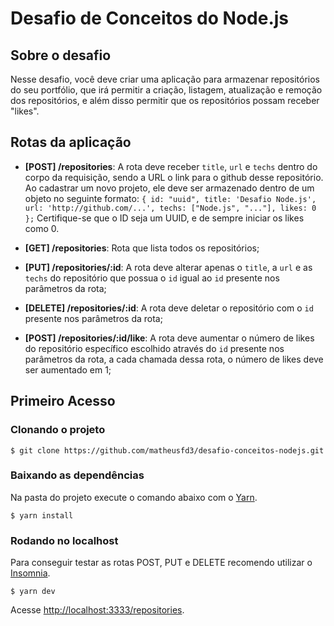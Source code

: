 # Desafio de Conceitos do Node.js
## Sobre o desafio
Nesse desafio, você deve criar uma aplicação  para armazenar repositórios do seu portfólio, que irá permitir a criação, 
listagem, atualização e remoção dos repositórios, e além disso permitir que os repositórios possam receber "likes".
## Rotas da aplicação
* **[POST] /repositories**: A rota deve receber ```title```, ```url``` e ```techs``` dentro do corpo da requisição, sendo a URL o link para o github desse repositório. Ao cadastrar um novo projeto, ele deve ser armazenado dentro de um objeto no seguinte formato: ```{ id: "uuid", title: 'Desafio Node.js', url: 'http://github.com/...', techs: ["Node.js", "..."], likes: 0 };``` Certifique-se que o ID seja um UUID, e de sempre iniciar os likes como 0.

* **[GET] /repositories**: Rota que lista todos os repositórios;

* **[PUT] /repositories/:id**: A rota deve alterar apenas o ```title```, a ```url``` e as ```techs``` do repositório que possua o ```id``` igual ao ```id``` presente nos parâmetros da rota;

* **[DELETE] /repositories/:id**: A rota deve deletar o repositório com o ```id``` presente nos parâmetros da rota;

* **[POST] /repositories/:id/like**: A rota deve aumentar o número de likes do repositório específico escolhido através do ```id``` presente nos parâmetros da rota, a cada chamada dessa rota, o número de likes deve ser aumentado em 1;
## Primeiro Acesso
### Clonando o projeto
```
$ git clone https://github.com/matheusfd3/desafio-conceitos-nodejs.git
```
### Baixando as dependências
Na pasta do projeto execute o comando abaixo com o [Yarn](https://yarnpkg.com/lang/pt-br/).
```
$ yarn install
```
### Rodando no localhost
Para conseguir testar as rotas POST, PUT e DELETE recomendo utilizar o [Insomnia](https://insomnia.rest).
```
$ yarn dev
```
Acesse [http://localhost:3333/repositories](http://localhost:3333/repositories).
